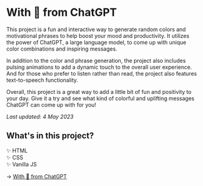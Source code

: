 # With 💚 from ChatGPT

This project is a fun and interactive way to generate random colors and motivational phrases to help boost your mood and productivity. It utilizes the power of ChatGPT, a large language model, to come up with unique color combinations and inspiring messages.

In addition to the color and phrase generation, the project also includes pulsing animations to add a dynamic touch to the overall user experience. And for those who prefer to listen rather than read, the project also features text-to-speech functionality.

Overall, this project is a great way to add a little bit of fun and positivity to your day. Give it a try and see what kind of colorful and uplifting messages ChatGPT can come up with for you!

_Last updated: 4 May 2023_

## What's in this project?

✨ HTML  
✨ CSS  
✨ Vanilla JS

-> [With 💜 from ChatGPT](https://elinamren.github.io/chatGPT-love/)
